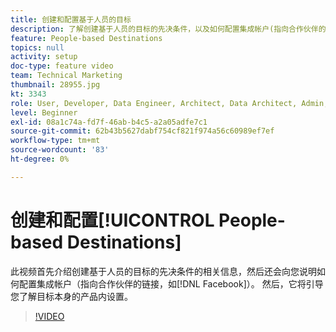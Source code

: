 ```yaml
---
title: 创建和配置基于人员的目标
description: 了解创建基于人员的目标的先决条件，以及如何配置集成帐户(指向合作伙伴的链接，如Facebook)。 了解目标本身的产品内设置。
feature: People-based Destinations
topics: null
activity: setup
doc-type: feature video
team: Technical Marketing
thumbnail: 28955.jpg
kt: 3343
role: User, Developer, Data Engineer, Architect, Data Architect, Admin, Leader
level: Beginner
exl-id: 08a1c74a-fd7f-46ab-b4c5-a2a05adfe7c1
source-git-commit: 62b43b5627dabf754cf821f974a56c60989ef7ef
workflow-type: tm+mt
source-wordcount: '83'
ht-degree: 0%

---
```


# 创建和配置[!UICONTROL People-based Destinations]

此视频首先介绍创建基于人员的目标的先决条件的相关信息，然后还会向您说明如何配置集成帐户（指向合作伙伴的链接，如[!DNL Facebook]）。 然后，它将引导您了解目标本身的产品内设置。

>[!VIDEO](https://video.tv.adobe.com/v/32073/?quality=12&captions=chi_hans)
